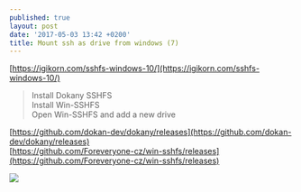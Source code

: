 ```yaml
---
published: true
layout: post
date: '2017-05-03 13:42 +0200'
title: Mount ssh as drive from windows (7)
---
```

[https://igikorn.com/sshfs-windows-10/](https://igikorn.com/sshfs-windows-10/)

> Install Dokany SSHFS  
> Install Win-SSHFS  
> Open Win-SSHFS and add a new drive

[https://github.com/dokan-dev/dokany/releases](https://github.com/dokan-dev/dokany/releases)  
[https://github.com/Foreveryone-cz/win-sshfs/releases](https://github.com/Foreveryone-cz/win-sshfs/releases)

![](https://igikorn.com/file/2013/09/windows-8-sshfs.gif)
